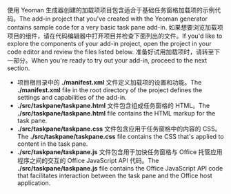 <span data-ttu-id="d6d6a-101">使用 Yeoman 生成器创建的加载项项目包含适合于基础任务窗格加载项的示例代码。</span><span class="sxs-lookup"><span data-stu-id="d6d6a-101">The add-in project that you've created with the Yeoman generator contains sample code for a very basic task pane add-in.</span></span> <span data-ttu-id="d6d6a-102">如果想要浏览加载项项目的组件，请在代码编辑器中打开项目并检查下面列出的文件。</span><span class="sxs-lookup"><span data-stu-id="d6d6a-102">If you'd like to explore the components of your add-in project, open the project in your code editor and review the files listed below.</span></span> <span data-ttu-id="d6d6a-103">准备好试用加载项时，请转至下一部分。</span><span class="sxs-lookup"><span data-stu-id="d6d6a-103">When you're ready to try out your add-in, proceed to the next section.</span></span>

- <span data-ttu-id="d6d6a-104">项目根目录中的 **./manifest.xml** 文件定义加载项的设置和功能。</span><span class="sxs-lookup"><span data-stu-id="d6d6a-104">The **./manifest.xml** file in the root directory of the project defines the settings and capabilities of the add-in.</span></span>
- <span data-ttu-id="d6d6a-105">**./src/taskpane/taskpane.html** 文件包含组成任务窗格的 HTML。</span><span class="sxs-lookup"><span data-stu-id="d6d6a-105">The **./src/taskpane/taskpane.html** file contains the HTML markup for the task pane.</span></span>
- <span data-ttu-id="d6d6a-106">**./src/taskpane/taskpane.css** 文件包含应用于任务窗格中的内容的 CSS。</span><span class="sxs-lookup"><span data-stu-id="d6d6a-106">The **./src/taskpane/taskpane.css** file contains the CSS that's applied to content in the task pane.</span></span>
- <span data-ttu-id="d6d6a-107">**./src/taskpane/taskpane.js** 文件包含用于加快任务窗格与 Office 托管应用程序之间的交互的 Office JavaScript API 代码。</span><span class="sxs-lookup"><span data-stu-id="d6d6a-107">The **./src/taskpane/taskpane.js** file contains the Office JavaScript API code that facilitates interaction between the task pane and the Office host application.</span></span>

